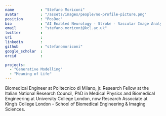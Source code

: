```yaml
---
name            : "Stefano Moriconi"
avatar          : "/assets/images/people/no-profile-picture.png"
position        : "PosDoc"
bio             : "AI Enabled Neurology - Stroke - Vascular Image Analysis"
email           : "stefano.moriconi@kcl.ac.uk"
twitter         :
uri             :
linkedin        :
github          : "stefanomoriconi"
google_scholar  :
orcid           :

projects:
  - "Generative Modelling"
  - "Meaning of Life"
---
```


Biomedical Engineer at Politecnico di Milano, jr. Research Fellow at the Italian National Research Council, PhD in Medical Physics and Biomedical Engineering at University College London, now Research Associate at King’s College London - School of Biomedical Engineering & Imaging Sciences.
